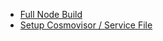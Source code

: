 - [Full Node Build](<Full Node Build 24225d9f.md>)
- [Setup Cosmovisor / Service File](<Setup Cosmovisor _ Service File 6e44bd2d.md>)
